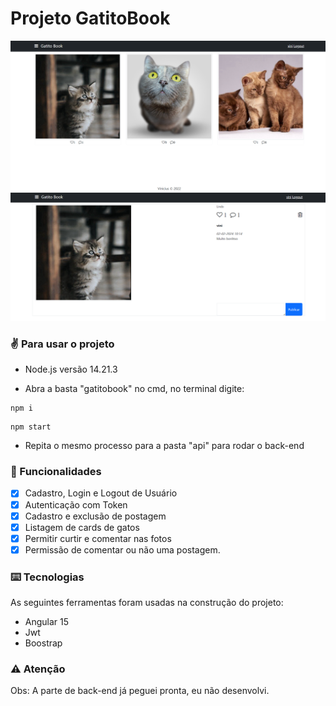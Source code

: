 # Projeto GatitoBook

<img src="gatitobook/src/assets/projeto1.png"/>
<br>
<img src="gatitobook/src/assets/projeto2.png"/>

### ✌️ Para usar o projeto
- Node.js versão 14.21.3

* Abra a basta "gatitobook" no cmd, no terminal digite: 

~~~npm
npm i
~~~

~~~npm
npm start
~~~

* Repita o mesmo processo para a pasta "api" para rodar o back-end


### 📌 Funcionalidades

-[X] Cadastro, Login e Logout de Usuário
-[X] Autenticação com Token
-[X] Cadastro e exclusão de postagem
-[X] Listagem de cards de gatos
-[X] Permitir curtir e comentar nas fotos
-[X] Permissão de comentar ou não uma postagem.

### ⌨️ Tecnologias

As seguintes ferramentas foram usadas na construção do projeto:

- Angular 15
- Jwt
- Boostrap

### ⚠️ Atenção
Obs: A parte de back-end já peguei pronta, eu não desenvolvi.
